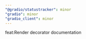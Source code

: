 ```yaml
---
"@gradio/statustracker": minor
"gradio": minor
"gradio_client": minor
---
```


feat:Render decorator documentation
